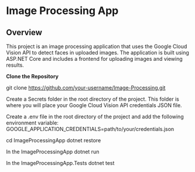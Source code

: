 # Image Processing App

## Overview

This project is an image processing application that uses the Google Cloud Vision API to detect faces in uploaded images. The application is built using ASP.NET Core and includes a frontend for uploading images and viewing results.

**Clone the Repository**

git clone https://github.com/your-username/Image-Processing.git

Create a Secrets folder in the root directory of the project. This folder is where you will place your Google Cloud Vision API credentials JSON file.

Create a .env file in the root directory of the project and add the following environment variable:
GOOGLE_APPLICATION_CREDENTIALS=path/to/your/credentials.json

cd ImageProcessingApp
dotnet restore

In the ImageProcessingApp
dotnet run

In the ImageProcessingApp.Tests
dotnet test
